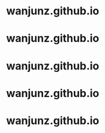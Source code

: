 # wanjunz.github.io
# wanjunz.github.io
# wanjunz.github.io
# wanjunz.github.io
# wanjunz.github.io
